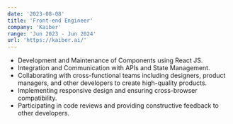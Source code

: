```yaml
---
date: '2023-08-08'
title: 'Front-end Engineer'
company: 'Kaiber'
range: 'Jun 2023 - Jun 2024'
url: 'https://kaiber.ai/'
---
```


- Development and Maintenance of Components using React JS.
- Integration and Communication with APIs and State Management.
- Collaborating with cross-functional teams including designers, product managers, and other developers to create high-quality products.
- Implementing responsive design and ensuring cross-browser compatibility.
- Participating in code reviews and providing constructive feedback to other developers.
